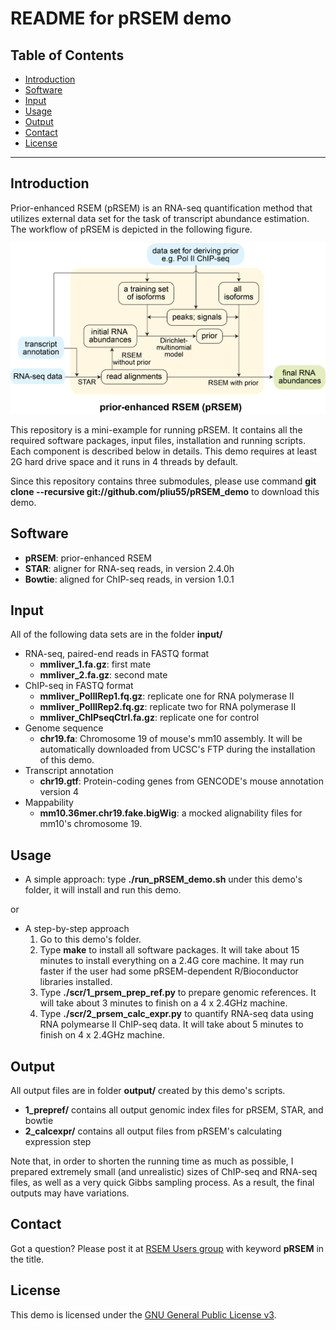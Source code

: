 README for pRSEM demo
================

Table of Contents
-----------------

* [Introduction](#Introduction)
* [Software](#Software)
* [Input](#Input)
* [Usage](#Usage)
* [Output](#Output)
* [Contact](#Contact)
* [License](#License)

* * *

## <a name="Introduction"></a> Introduction
Prior-enhanced RSEM (pRSEM) is an RNA-seq quantification method that utilizes external data set for the task of transcript abundance estimation. The workflow of pRSEM is depicted in the following figure.

![alt text](https://github.com/pliu55/pRSEM_demo/blob/master/input/workflow.jpg)

This repository is a mini-example for running pRSEM. It contains all the required software packages, input files, installation and running scripts. Each component is described below in details. This demo requires at least 2G hard drive space and it runs in 4 threads by default.

Since this repository contains three submodules, please use command __git clone --recursive git://github.com/pliu55/pRSEM_demo__ to download this demo.

## <a name="Software"></a> Software
- __pRSEM__: prior-enhanced RSEM 
- __STAR__: aligner for RNA-seq reads, in version 2.4.0h
- __Bowtie__: aligned for ChIP-seq reads, in version 1.0.1

## <a name="Input"></a> Input
All of the following data sets are in the folder __input/__
- RNA-seq, paired-end reads in FASTQ format
  - __mmliver_1.fa.gz__: first mate 
  - __mmliver_2.fa.gz__: second mate
- ChIP-seq in FASTQ format
  - __mmliver_PolIIRep1.fq.gz__: replicate one for RNA polymerase II 
  - __mmliver_PolIIRep2.fq.gz__: replicate two for RNA polymerase II
  - __mmliver_ChIPseqCtrl.fa.gz__: replicate one for control
- Genome sequence
  - __chr19.fa__: Chromosome 19 of mouse's mm10 assembly. It will be automatically downloaded from UCSC's FTP during the installation of this demo. 
- Transcript annotation
  - __chr19.gtf__: Protein-coding genes from GENCODE's mouse annotation version 4
- Mappability
  - __mm10.36mer.chr19.fake.bigWig__: a mocked alignability files for mm10's chromosome 19.


## <a name="Usage"></a> Usage
- A simple approach: type __./run_pRSEM_demo.sh__ under this demo's folder, it will install and run this demo.

or 

- A step-by-step approach
  1. Go to this demo's folder.
  2. Type __make__ to install all software packages. It will take about 15 minutes to install everything on a 2.4G core machine. It may run faster if the user had some pRSEM-dependent R/Bioconductor libraries installed.
  3. Type __./scr/1_prsem_prep_ref.py__ to prepare genomic references. It will take about 3 minutes to finish on a 4 x 2.4GHz machine.
  4. Type __./scr/2_prsem_calc_expr.py__ to quantify RNA-seq data using RNA polymearse II ChIP-seq data. It will take about 5 minutes to finish on 4 x 2.4GHz machine.

## <a name="Output"></a> Output
All output files are in folder __output/__ created by this demo's scripts. 

- __1_prepref/__ contains all output genomic index files for pRSEM, STAR, and bowtie
- __2_calcexpr/__ contains all output files from pRSEM's calculating expression step

Note that, in order to shorten the running time as much as possible, I prepared extremely small (and unrealistic) sizes of ChIP-seq and RNA-seq files, as well as a very quick Gibbs sampling process. As a result, the final outputs may have variations.

## <a name="Contact"></a> Contact
Got a question? Please post it at [RSEM Users group](https://groups.google.com/forum/#!forum/rsem-users) with keyword __pRSEM__ in the title.  

## <a name="License"></a> License
This demo is licensed under the [GNU General Public License
v3](http://www.gnu.org/licenses/gpl-3.0.html).
